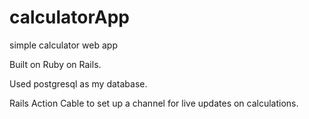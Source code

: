 # calculatorApp
simple calculator web app

Built on Ruby on Rails.

Used postgresql as my database.

Rails Action Cable to set up a channel for live updates on calculations.

